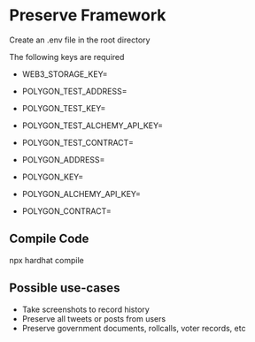 # Preserve Framework

Create an .env file in the root directory

The following keys are required

- WEB3_STORAGE_KEY=

- POLYGON_TEST_ADDRESS=
- POLYGON_TEST_KEY=
- POLYGON_TEST_ALCHEMY_API_KEY=
- POLYGON_TEST_CONTRACT=

- POLYGON_ADDRESS=
- POLYGON_KEY=
- POLYGON_ALCHEMY_API_KEY=
- POLYGON_CONTRACT=

## Compile Code

npx hardhat compile

## Possible use-cases

- Take screenshots to record history
- Preserve all tweets or posts from users
- Preserve government documents, rollcalls, voter records, etc
